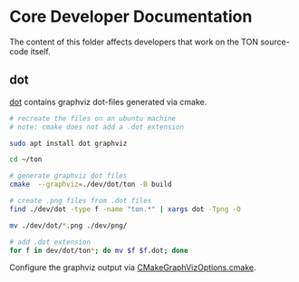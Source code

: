 # Core Developer Documentation

The content of this folder affects developers that work on the TON source-code itself.

## dot

[dot](dot) contains graphviz dot-files generated via cmake.

```sh
# recreate the files on an ubuntu machine
# note: cmake does not add a .dot extension

sudo apt install dot graphviz

cd ~/ton

# generate graphviz dot files
cmake  --graphviz=./dev/dot/ton -B build

# create .png files from .dot files
find ./dev/dot -type f -name "ton.*" | xargs dot -Tpng -O

mv ./dev/dot/*.png ./dev/png/

# add .dot extension
for f in dev/dot/ton*; do mv $f $f.dot; done
```

Configure the graphviz output via [CMakeGraphVizOptions.cmake](../CMakeGraphVizOptions.cmake).

